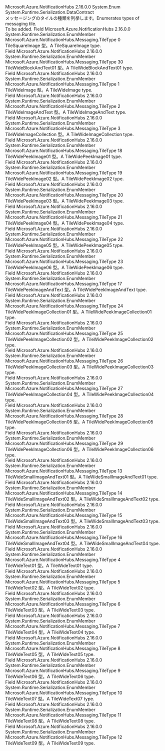 <Type Name="TileType" FullName="Microsoft.Azure.NotificationHubs.Messaging.TileType">
  <TypeSignature Language="C#" Value="public enum TileType" />
  <TypeSignature Language="ILAsm" Value=".class public auto ansi sealed TileType extends System.Enum" />
  <TypeSignature Language="DocId" Value="T:Microsoft.Azure.NotificationHubs.Messaging.TileType" />
  <TypeSignature Language="VB.NET" Value="Public Enum TileType" />
  <TypeSignature Language="F#" Value="type TileType = " />
  <AssemblyInfo>
    <AssemblyName>Microsoft.Azure.NotificationHubs</AssemblyName>
    <AssemblyVersion>2.16.0.0</AssemblyVersion>
  </AssemblyInfo>
  <Base>
    <BaseTypeName>System.Enum</BaseTypeName>
  </Base>
  <Attributes>
    <Attribute>
      <AttributeName>System.Runtime.Serialization.DataContract</AttributeName>
    </Attribute>
  </Attributes>
  <Docs>
    <summary><span data-ttu-id="b8f1c-101">メッセージングのタイルの種類を列挙します。</span><span class="sxs-lookup"><span data-stu-id="b8f1c-101">Enumerates types of messaging tile.</span></span></summary>
    <remarks>To be added.</remarks>
  </Docs>
  <Members>
    <Member MemberName="TileSquareImage">
      <MemberSignature Language="C#" Value="TileSquareImage" />
      <MemberSignature Language="ILAsm" Value=".field public static literal valuetype Microsoft.Azure.NotificationHubs.Messaging.TileType TileSquareImage = int32(0)" />
      <MemberSignature Language="DocId" Value="F:Microsoft.Azure.NotificationHubs.Messaging.TileType.TileSquareImage" />
      <MemberSignature Language="VB.NET" Value="TileSquareImage" />
      <MemberSignature Language="F#" Value="TileSquareImage = 0" Usage="Microsoft.Azure.NotificationHubs.Messaging.TileType.TileSquareImage" />
      <MemberType>Field</MemberType>
      <AssemblyInfo>
        <AssemblyName>Microsoft.Azure.NotificationHubs</AssemblyName>
        <AssemblyVersion>2.16.0.0</AssemblyVersion>
      </AssemblyInfo>
      <Attributes>
        <Attribute>
          <AttributeName>System.Runtime.Serialization.EnumMember</AttributeName>
        </Attribute>
      </Attributes>
      <ReturnValue>
        <ReturnType>Microsoft.Azure.NotificationHubs.Messaging.TileType</ReturnType>
      </ReturnValue>
      <MemberValue>0</MemberValue>
      <Docs>
        <summary><span data-ttu-id="b8f1c-102">TileSquareImage 型。</span><span class="sxs-lookup"><span data-stu-id="b8f1c-102">A TileSquareImage type.</span></span></summary>
      </Docs>
    </Member>
    <Member MemberName="TileWideBlockAndText01">
      <MemberSignature Language="C#" Value="TileWideBlockAndText01" />
      <MemberSignature Language="ILAsm" Value=".field public static literal valuetype Microsoft.Azure.NotificationHubs.Messaging.TileType TileWideBlockAndText01 = int32(30)" />
      <MemberSignature Language="DocId" Value="F:Microsoft.Azure.NotificationHubs.Messaging.TileType.TileWideBlockAndText01" />
      <MemberSignature Language="VB.NET" Value="TileWideBlockAndText01" />
      <MemberSignature Language="F#" Value="TileWideBlockAndText01 = 30" Usage="Microsoft.Azure.NotificationHubs.Messaging.TileType.TileWideBlockAndText01" />
      <MemberType>Field</MemberType>
      <AssemblyInfo>
        <AssemblyName>Microsoft.Azure.NotificationHubs</AssemblyName>
        <AssemblyVersion>2.16.0.0</AssemblyVersion>
      </AssemblyInfo>
      <Attributes>
        <Attribute>
          <AttributeName>System.Runtime.Serialization.EnumMember</AttributeName>
        </Attribute>
      </Attributes>
      <ReturnValue>
        <ReturnType>Microsoft.Azure.NotificationHubs.Messaging.TileType</ReturnType>
      </ReturnValue>
      <MemberValue>30</MemberValue>
      <Docs>
        <summary><span data-ttu-id="b8f1c-103">TileWideBlockAndText01 型。</span><span class="sxs-lookup"><span data-stu-id="b8f1c-103">A TileWideBlockAndText01 type.</span></span></summary>
      </Docs>
    </Member>
    <Member MemberName="TileWideImage">
      <MemberSignature Language="C#" Value="TileWideImage" />
      <MemberSignature Language="ILAsm" Value=".field public static literal valuetype Microsoft.Azure.NotificationHubs.Messaging.TileType TileWideImage = int32(1)" />
      <MemberSignature Language="DocId" Value="F:Microsoft.Azure.NotificationHubs.Messaging.TileType.TileWideImage" />
      <MemberSignature Language="VB.NET" Value="TileWideImage" />
      <MemberSignature Language="F#" Value="TileWideImage = 1" Usage="Microsoft.Azure.NotificationHubs.Messaging.TileType.TileWideImage" />
      <MemberType>Field</MemberType>
      <AssemblyInfo>
        <AssemblyName>Microsoft.Azure.NotificationHubs</AssemblyName>
        <AssemblyVersion>2.16.0.0</AssemblyVersion>
      </AssemblyInfo>
      <Attributes>
        <Attribute>
          <AttributeName>System.Runtime.Serialization.EnumMember</AttributeName>
        </Attribute>
      </Attributes>
      <ReturnValue>
        <ReturnType>Microsoft.Azure.NotificationHubs.Messaging.TileType</ReturnType>
      </ReturnValue>
      <MemberValue>1</MemberValue>
      <Docs>
        <summary><span data-ttu-id="b8f1c-104">TileWideImage 型。</span><span class="sxs-lookup"><span data-stu-id="b8f1c-104">A TileWideImage type.</span></span></summary>
      </Docs>
    </Member>
    <Member MemberName="TileWideImageAndText">
      <MemberSignature Language="C#" Value="TileWideImageAndText" />
      <MemberSignature Language="ILAsm" Value=".field public static literal valuetype Microsoft.Azure.NotificationHubs.Messaging.TileType TileWideImageAndText = int32(2)" />
      <MemberSignature Language="DocId" Value="F:Microsoft.Azure.NotificationHubs.Messaging.TileType.TileWideImageAndText" />
      <MemberSignature Language="VB.NET" Value="TileWideImageAndText" />
      <MemberSignature Language="F#" Value="TileWideImageAndText = 2" Usage="Microsoft.Azure.NotificationHubs.Messaging.TileType.TileWideImageAndText" />
      <MemberType>Field</MemberType>
      <AssemblyInfo>
        <AssemblyName>Microsoft.Azure.NotificationHubs</AssemblyName>
        <AssemblyVersion>2.16.0.0</AssemblyVersion>
      </AssemblyInfo>
      <Attributes>
        <Attribute>
          <AttributeName>System.Runtime.Serialization.EnumMember</AttributeName>
        </Attribute>
      </Attributes>
      <ReturnValue>
        <ReturnType>Microsoft.Azure.NotificationHubs.Messaging.TileType</ReturnType>
      </ReturnValue>
      <MemberValue>2</MemberValue>
      <Docs>
        <summary><span data-ttu-id="b8f1c-105">TileWideImageAndText 型。</span><span class="sxs-lookup"><span data-stu-id="b8f1c-105">A TileWideImageAndText type.</span></span></summary>
      </Docs>
    </Member>
    <Member MemberName="TileWideImageCollection">
      <MemberSignature Language="C#" Value="TileWideImageCollection" />
      <MemberSignature Language="ILAsm" Value=".field public static literal valuetype Microsoft.Azure.NotificationHubs.Messaging.TileType TileWideImageCollection = int32(3)" />
      <MemberSignature Language="DocId" Value="F:Microsoft.Azure.NotificationHubs.Messaging.TileType.TileWideImageCollection" />
      <MemberSignature Language="VB.NET" Value="TileWideImageCollection" />
      <MemberSignature Language="F#" Value="TileWideImageCollection = 3" Usage="Microsoft.Azure.NotificationHubs.Messaging.TileType.TileWideImageCollection" />
      <MemberType>Field</MemberType>
      <AssemblyInfo>
        <AssemblyName>Microsoft.Azure.NotificationHubs</AssemblyName>
        <AssemblyVersion>2.16.0.0</AssemblyVersion>
      </AssemblyInfo>
      <Attributes>
        <Attribute>
          <AttributeName>System.Runtime.Serialization.EnumMember</AttributeName>
        </Attribute>
      </Attributes>
      <ReturnValue>
        <ReturnType>Microsoft.Azure.NotificationHubs.Messaging.TileType</ReturnType>
      </ReturnValue>
      <MemberValue>3</MemberValue>
      <Docs>
        <summary><span data-ttu-id="b8f1c-106">TileWideImageCollection 型。</span><span class="sxs-lookup"><span data-stu-id="b8f1c-106">A TileWideImageCollection type.</span></span></summary>
      </Docs>
    </Member>
    <Member MemberName="TileWidePeekImage01">
      <MemberSignature Language="C#" Value="TileWidePeekImage01" />
      <MemberSignature Language="ILAsm" Value=".field public static literal valuetype Microsoft.Azure.NotificationHubs.Messaging.TileType TileWidePeekImage01 = int32(18)" />
      <MemberSignature Language="DocId" Value="F:Microsoft.Azure.NotificationHubs.Messaging.TileType.TileWidePeekImage01" />
      <MemberSignature Language="VB.NET" Value="TileWidePeekImage01" />
      <MemberSignature Language="F#" Value="TileWidePeekImage01 = 18" Usage="Microsoft.Azure.NotificationHubs.Messaging.TileType.TileWidePeekImage01" />
      <MemberType>Field</MemberType>
      <AssemblyInfo>
        <AssemblyName>Microsoft.Azure.NotificationHubs</AssemblyName>
        <AssemblyVersion>2.16.0.0</AssemblyVersion>
      </AssemblyInfo>
      <Attributes>
        <Attribute>
          <AttributeName>System.Runtime.Serialization.EnumMember</AttributeName>
        </Attribute>
      </Attributes>
      <ReturnValue>
        <ReturnType>Microsoft.Azure.NotificationHubs.Messaging.TileType</ReturnType>
      </ReturnValue>
      <MemberValue>18</MemberValue>
      <Docs>
        <summary><span data-ttu-id="b8f1c-107">TileWidePeekImage01 型。</span><span class="sxs-lookup"><span data-stu-id="b8f1c-107">A TileWidePeekImage01 type.</span></span></summary>
      </Docs>
    </Member>
    <Member MemberName="TileWidePeekImage02">
      <MemberSignature Language="C#" Value="TileWidePeekImage02" />
      <MemberSignature Language="ILAsm" Value=".field public static literal valuetype Microsoft.Azure.NotificationHubs.Messaging.TileType TileWidePeekImage02 = int32(19)" />
      <MemberSignature Language="DocId" Value="F:Microsoft.Azure.NotificationHubs.Messaging.TileType.TileWidePeekImage02" />
      <MemberSignature Language="VB.NET" Value="TileWidePeekImage02" />
      <MemberSignature Language="F#" Value="TileWidePeekImage02 = 19" Usage="Microsoft.Azure.NotificationHubs.Messaging.TileType.TileWidePeekImage02" />
      <MemberType>Field</MemberType>
      <AssemblyInfo>
        <AssemblyName>Microsoft.Azure.NotificationHubs</AssemblyName>
        <AssemblyVersion>2.16.0.0</AssemblyVersion>
      </AssemblyInfo>
      <Attributes>
        <Attribute>
          <AttributeName>System.Runtime.Serialization.EnumMember</AttributeName>
        </Attribute>
      </Attributes>
      <ReturnValue>
        <ReturnType>Microsoft.Azure.NotificationHubs.Messaging.TileType</ReturnType>
      </ReturnValue>
      <MemberValue>19</MemberValue>
      <Docs>
        <summary><span data-ttu-id="b8f1c-108">TileWidePeekImage02 型。</span><span class="sxs-lookup"><span data-stu-id="b8f1c-108">A TileWidePeekImage02 type.</span></span></summary>
      </Docs>
    </Member>
    <Member MemberName="TileWidePeekImage03">
      <MemberSignature Language="C#" Value="TileWidePeekImage03" />
      <MemberSignature Language="ILAsm" Value=".field public static literal valuetype Microsoft.Azure.NotificationHubs.Messaging.TileType TileWidePeekImage03 = int32(20)" />
      <MemberSignature Language="DocId" Value="F:Microsoft.Azure.NotificationHubs.Messaging.TileType.TileWidePeekImage03" />
      <MemberSignature Language="VB.NET" Value="TileWidePeekImage03" />
      <MemberSignature Language="F#" Value="TileWidePeekImage03 = 20" Usage="Microsoft.Azure.NotificationHubs.Messaging.TileType.TileWidePeekImage03" />
      <MemberType>Field</MemberType>
      <AssemblyInfo>
        <AssemblyName>Microsoft.Azure.NotificationHubs</AssemblyName>
        <AssemblyVersion>2.16.0.0</AssemblyVersion>
      </AssemblyInfo>
      <Attributes>
        <Attribute>
          <AttributeName>System.Runtime.Serialization.EnumMember</AttributeName>
        </Attribute>
      </Attributes>
      <ReturnValue>
        <ReturnType>Microsoft.Azure.NotificationHubs.Messaging.TileType</ReturnType>
      </ReturnValue>
      <MemberValue>20</MemberValue>
      <Docs>
        <summary><span data-ttu-id="b8f1c-109">TileWidePeekImage03 型。</span><span class="sxs-lookup"><span data-stu-id="b8f1c-109">A TileWidePeekImage03 type.</span></span></summary>
      </Docs>
    </Member>
    <Member MemberName="TileWidePeekImage04">
      <MemberSignature Language="C#" Value="TileWidePeekImage04" />
      <MemberSignature Language="ILAsm" Value=".field public static literal valuetype Microsoft.Azure.NotificationHubs.Messaging.TileType TileWidePeekImage04 = int32(21)" />
      <MemberSignature Language="DocId" Value="F:Microsoft.Azure.NotificationHubs.Messaging.TileType.TileWidePeekImage04" />
      <MemberSignature Language="VB.NET" Value="TileWidePeekImage04" />
      <MemberSignature Language="F#" Value="TileWidePeekImage04 = 21" Usage="Microsoft.Azure.NotificationHubs.Messaging.TileType.TileWidePeekImage04" />
      <MemberType>Field</MemberType>
      <AssemblyInfo>
        <AssemblyName>Microsoft.Azure.NotificationHubs</AssemblyName>
        <AssemblyVersion>2.16.0.0</AssemblyVersion>
      </AssemblyInfo>
      <Attributes>
        <Attribute>
          <AttributeName>System.Runtime.Serialization.EnumMember</AttributeName>
        </Attribute>
      </Attributes>
      <ReturnValue>
        <ReturnType>Microsoft.Azure.NotificationHubs.Messaging.TileType</ReturnType>
      </ReturnValue>
      <MemberValue>21</MemberValue>
      <Docs>
        <summary><span data-ttu-id="b8f1c-110">TileWidePeekImage04 型。</span><span class="sxs-lookup"><span data-stu-id="b8f1c-110">A TileWidePeekImage04 type.</span></span></summary>
      </Docs>
    </Member>
    <Member MemberName="TileWidePeekImage05">
      <MemberSignature Language="C#" Value="TileWidePeekImage05" />
      <MemberSignature Language="ILAsm" Value=".field public static literal valuetype Microsoft.Azure.NotificationHubs.Messaging.TileType TileWidePeekImage05 = int32(22)" />
      <MemberSignature Language="DocId" Value="F:Microsoft.Azure.NotificationHubs.Messaging.TileType.TileWidePeekImage05" />
      <MemberSignature Language="VB.NET" Value="TileWidePeekImage05" />
      <MemberSignature Language="F#" Value="TileWidePeekImage05 = 22" Usage="Microsoft.Azure.NotificationHubs.Messaging.TileType.TileWidePeekImage05" />
      <MemberType>Field</MemberType>
      <AssemblyInfo>
        <AssemblyName>Microsoft.Azure.NotificationHubs</AssemblyName>
        <AssemblyVersion>2.16.0.0</AssemblyVersion>
      </AssemblyInfo>
      <Attributes>
        <Attribute>
          <AttributeName>System.Runtime.Serialization.EnumMember</AttributeName>
        </Attribute>
      </Attributes>
      <ReturnValue>
        <ReturnType>Microsoft.Azure.NotificationHubs.Messaging.TileType</ReturnType>
      </ReturnValue>
      <MemberValue>22</MemberValue>
      <Docs>
        <summary><span data-ttu-id="b8f1c-111">TileWidePeekImage05 型。</span><span class="sxs-lookup"><span data-stu-id="b8f1c-111">A TileWidePeekImage05 type.</span></span></summary>
      </Docs>
    </Member>
    <Member MemberName="TileWidePeekImage06">
      <MemberSignature Language="C#" Value="TileWidePeekImage06" />
      <MemberSignature Language="ILAsm" Value=".field public static literal valuetype Microsoft.Azure.NotificationHubs.Messaging.TileType TileWidePeekImage06 = int32(23)" />
      <MemberSignature Language="DocId" Value="F:Microsoft.Azure.NotificationHubs.Messaging.TileType.TileWidePeekImage06" />
      <MemberSignature Language="VB.NET" Value="TileWidePeekImage06" />
      <MemberSignature Language="F#" Value="TileWidePeekImage06 = 23" Usage="Microsoft.Azure.NotificationHubs.Messaging.TileType.TileWidePeekImage06" />
      <MemberType>Field</MemberType>
      <AssemblyInfo>
        <AssemblyName>Microsoft.Azure.NotificationHubs</AssemblyName>
        <AssemblyVersion>2.16.0.0</AssemblyVersion>
      </AssemblyInfo>
      <Attributes>
        <Attribute>
          <AttributeName>System.Runtime.Serialization.EnumMember</AttributeName>
        </Attribute>
      </Attributes>
      <ReturnValue>
        <ReturnType>Microsoft.Azure.NotificationHubs.Messaging.TileType</ReturnType>
      </ReturnValue>
      <MemberValue>23</MemberValue>
      <Docs>
        <summary><span data-ttu-id="b8f1c-112">TileWidePeekImage06 型。</span><span class="sxs-lookup"><span data-stu-id="b8f1c-112">A TileWidePeekImage06 type.</span></span></summary>
      </Docs>
    </Member>
    <Member MemberName="TileWidePeekImageAndText">
      <MemberSignature Language="C#" Value="TileWidePeekImageAndText" />
      <MemberSignature Language="ILAsm" Value=".field public static literal valuetype Microsoft.Azure.NotificationHubs.Messaging.TileType TileWidePeekImageAndText = int32(17)" />
      <MemberSignature Language="DocId" Value="F:Microsoft.Azure.NotificationHubs.Messaging.TileType.TileWidePeekImageAndText" />
      <MemberSignature Language="VB.NET" Value="TileWidePeekImageAndText" />
      <MemberSignature Language="F#" Value="TileWidePeekImageAndText = 17" Usage="Microsoft.Azure.NotificationHubs.Messaging.TileType.TileWidePeekImageAndText" />
      <MemberType>Field</MemberType>
      <AssemblyInfo>
        <AssemblyName>Microsoft.Azure.NotificationHubs</AssemblyName>
        <AssemblyVersion>2.16.0.0</AssemblyVersion>
      </AssemblyInfo>
      <Attributes>
        <Attribute>
          <AttributeName>System.Runtime.Serialization.EnumMember</AttributeName>
        </Attribute>
      </Attributes>
      <ReturnValue>
        <ReturnType>Microsoft.Azure.NotificationHubs.Messaging.TileType</ReturnType>
      </ReturnValue>
      <MemberValue>17</MemberValue>
      <Docs>
        <summary><span data-ttu-id="b8f1c-113">TileWidePeekImageAndText 型。</span><span class="sxs-lookup"><span data-stu-id="b8f1c-113">A TileWidePeekImageAndText type.</span></span></summary>
      </Docs>
    </Member>
    <Member MemberName="TileWidePeekImageCollection01">
      <MemberSignature Language="C#" Value="TileWidePeekImageCollection01" />
      <MemberSignature Language="ILAsm" Value=".field public static literal valuetype Microsoft.Azure.NotificationHubs.Messaging.TileType TileWidePeekImageCollection01 = int32(24)" />
      <MemberSignature Language="DocId" Value="F:Microsoft.Azure.NotificationHubs.Messaging.TileType.TileWidePeekImageCollection01" />
      <MemberSignature Language="VB.NET" Value="TileWidePeekImageCollection01" />
      <MemberSignature Language="F#" Value="TileWidePeekImageCollection01 = 24" Usage="Microsoft.Azure.NotificationHubs.Messaging.TileType.TileWidePeekImageCollection01" />
      <MemberType>Field</MemberType>
      <AssemblyInfo>
        <AssemblyName>Microsoft.Azure.NotificationHubs</AssemblyName>
        <AssemblyVersion>2.16.0.0</AssemblyVersion>
      </AssemblyInfo>
      <Attributes>
        <Attribute>
          <AttributeName>System.Runtime.Serialization.EnumMember</AttributeName>
        </Attribute>
      </Attributes>
      <ReturnValue>
        <ReturnType>Microsoft.Azure.NotificationHubs.Messaging.TileType</ReturnType>
      </ReturnValue>
      <MemberValue>24</MemberValue>
      <Docs>
        <summary><span data-ttu-id="b8f1c-114">TileWidePeekImageCollection01 型。</span><span class="sxs-lookup"><span data-stu-id="b8f1c-114">A TileWidePeekImageCollection01 type.</span></span></summary>
      </Docs>
    </Member>
    <Member MemberName="TileWidePeekImageCollection02">
      <MemberSignature Language="C#" Value="TileWidePeekImageCollection02" />
      <MemberSignature Language="ILAsm" Value=".field public static literal valuetype Microsoft.Azure.NotificationHubs.Messaging.TileType TileWidePeekImageCollection02 = int32(25)" />
      <MemberSignature Language="DocId" Value="F:Microsoft.Azure.NotificationHubs.Messaging.TileType.TileWidePeekImageCollection02" />
      <MemberSignature Language="VB.NET" Value="TileWidePeekImageCollection02" />
      <MemberSignature Language="F#" Value="TileWidePeekImageCollection02 = 25" Usage="Microsoft.Azure.NotificationHubs.Messaging.TileType.TileWidePeekImageCollection02" />
      <MemberType>Field</MemberType>
      <AssemblyInfo>
        <AssemblyName>Microsoft.Azure.NotificationHubs</AssemblyName>
        <AssemblyVersion>2.16.0.0</AssemblyVersion>
      </AssemblyInfo>
      <Attributes>
        <Attribute>
          <AttributeName>System.Runtime.Serialization.EnumMember</AttributeName>
        </Attribute>
      </Attributes>
      <ReturnValue>
        <ReturnType>Microsoft.Azure.NotificationHubs.Messaging.TileType</ReturnType>
      </ReturnValue>
      <MemberValue>25</MemberValue>
      <Docs>
        <summary><span data-ttu-id="b8f1c-115">TileWidePeekImageCollection02 型。</span><span class="sxs-lookup"><span data-stu-id="b8f1c-115">A TileWidePeekImageCollection02 type.</span></span></summary>
      </Docs>
    </Member>
    <Member MemberName="TileWidePeekImageCollection03">
      <MemberSignature Language="C#" Value="TileWidePeekImageCollection03" />
      <MemberSignature Language="ILAsm" Value=".field public static literal valuetype Microsoft.Azure.NotificationHubs.Messaging.TileType TileWidePeekImageCollection03 = int32(26)" />
      <MemberSignature Language="DocId" Value="F:Microsoft.Azure.NotificationHubs.Messaging.TileType.TileWidePeekImageCollection03" />
      <MemberSignature Language="VB.NET" Value="TileWidePeekImageCollection03" />
      <MemberSignature Language="F#" Value="TileWidePeekImageCollection03 = 26" Usage="Microsoft.Azure.NotificationHubs.Messaging.TileType.TileWidePeekImageCollection03" />
      <MemberType>Field</MemberType>
      <AssemblyInfo>
        <AssemblyName>Microsoft.Azure.NotificationHubs</AssemblyName>
        <AssemblyVersion>2.16.0.0</AssemblyVersion>
      </AssemblyInfo>
      <Attributes>
        <Attribute>
          <AttributeName>System.Runtime.Serialization.EnumMember</AttributeName>
        </Attribute>
      </Attributes>
      <ReturnValue>
        <ReturnType>Microsoft.Azure.NotificationHubs.Messaging.TileType</ReturnType>
      </ReturnValue>
      <MemberValue>26</MemberValue>
      <Docs>
        <summary><span data-ttu-id="b8f1c-116">TileWidePeekImageCollection03 型。</span><span class="sxs-lookup"><span data-stu-id="b8f1c-116">A TileWidePeekImageCollection03 type.</span></span></summary>
      </Docs>
    </Member>
    <Member MemberName="TileWidePeekImageCollection04">
      <MemberSignature Language="C#" Value="TileWidePeekImageCollection04" />
      <MemberSignature Language="ILAsm" Value=".field public static literal valuetype Microsoft.Azure.NotificationHubs.Messaging.TileType TileWidePeekImageCollection04 = int32(27)" />
      <MemberSignature Language="DocId" Value="F:Microsoft.Azure.NotificationHubs.Messaging.TileType.TileWidePeekImageCollection04" />
      <MemberSignature Language="VB.NET" Value="TileWidePeekImageCollection04" />
      <MemberSignature Language="F#" Value="TileWidePeekImageCollection04 = 27" Usage="Microsoft.Azure.NotificationHubs.Messaging.TileType.TileWidePeekImageCollection04" />
      <MemberType>Field</MemberType>
      <AssemblyInfo>
        <AssemblyName>Microsoft.Azure.NotificationHubs</AssemblyName>
        <AssemblyVersion>2.16.0.0</AssemblyVersion>
      </AssemblyInfo>
      <Attributes>
        <Attribute>
          <AttributeName>System.Runtime.Serialization.EnumMember</AttributeName>
        </Attribute>
      </Attributes>
      <ReturnValue>
        <ReturnType>Microsoft.Azure.NotificationHubs.Messaging.TileType</ReturnType>
      </ReturnValue>
      <MemberValue>27</MemberValue>
      <Docs>
        <summary><span data-ttu-id="b8f1c-117">TileWidePeekImageCollection04 型。</span><span class="sxs-lookup"><span data-stu-id="b8f1c-117">A TileWidePeekImageCollection04 type.</span></span></summary>
      </Docs>
    </Member>
    <Member MemberName="TileWidePeekImageCollection05">
      <MemberSignature Language="C#" Value="TileWidePeekImageCollection05" />
      <MemberSignature Language="ILAsm" Value=".field public static literal valuetype Microsoft.Azure.NotificationHubs.Messaging.TileType TileWidePeekImageCollection05 = int32(28)" />
      <MemberSignature Language="DocId" Value="F:Microsoft.Azure.NotificationHubs.Messaging.TileType.TileWidePeekImageCollection05" />
      <MemberSignature Language="VB.NET" Value="TileWidePeekImageCollection05" />
      <MemberSignature Language="F#" Value="TileWidePeekImageCollection05 = 28" Usage="Microsoft.Azure.NotificationHubs.Messaging.TileType.TileWidePeekImageCollection05" />
      <MemberType>Field</MemberType>
      <AssemblyInfo>
        <AssemblyName>Microsoft.Azure.NotificationHubs</AssemblyName>
        <AssemblyVersion>2.16.0.0</AssemblyVersion>
      </AssemblyInfo>
      <Attributes>
        <Attribute>
          <AttributeName>System.Runtime.Serialization.EnumMember</AttributeName>
        </Attribute>
      </Attributes>
      <ReturnValue>
        <ReturnType>Microsoft.Azure.NotificationHubs.Messaging.TileType</ReturnType>
      </ReturnValue>
      <MemberValue>28</MemberValue>
      <Docs>
        <summary><span data-ttu-id="b8f1c-118">TileWidePeekImageCollection05 型。</span><span class="sxs-lookup"><span data-stu-id="b8f1c-118">A TileWidePeekImageCollection05 type.</span></span></summary>
      </Docs>
    </Member>
    <Member MemberName="TileWidePeekImageCollection06">
      <MemberSignature Language="C#" Value="TileWidePeekImageCollection06" />
      <MemberSignature Language="ILAsm" Value=".field public static literal valuetype Microsoft.Azure.NotificationHubs.Messaging.TileType TileWidePeekImageCollection06 = int32(29)" />
      <MemberSignature Language="DocId" Value="F:Microsoft.Azure.NotificationHubs.Messaging.TileType.TileWidePeekImageCollection06" />
      <MemberSignature Language="VB.NET" Value="TileWidePeekImageCollection06" />
      <MemberSignature Language="F#" Value="TileWidePeekImageCollection06 = 29" Usage="Microsoft.Azure.NotificationHubs.Messaging.TileType.TileWidePeekImageCollection06" />
      <MemberType>Field</MemberType>
      <AssemblyInfo>
        <AssemblyName>Microsoft.Azure.NotificationHubs</AssemblyName>
        <AssemblyVersion>2.16.0.0</AssemblyVersion>
      </AssemblyInfo>
      <Attributes>
        <Attribute>
          <AttributeName>System.Runtime.Serialization.EnumMember</AttributeName>
        </Attribute>
      </Attributes>
      <ReturnValue>
        <ReturnType>Microsoft.Azure.NotificationHubs.Messaging.TileType</ReturnType>
      </ReturnValue>
      <MemberValue>29</MemberValue>
      <Docs>
        <summary><span data-ttu-id="b8f1c-119">TileWidePeekImageCollection06 型。</span><span class="sxs-lookup"><span data-stu-id="b8f1c-119">A TileWidePeekImageCollection06 type.</span></span></summary>
      </Docs>
    </Member>
    <Member MemberName="TileWideSmallImageAndText01">
      <MemberSignature Language="C#" Value="TileWideSmallImageAndText01" />
      <MemberSignature Language="ILAsm" Value=".field public static literal valuetype Microsoft.Azure.NotificationHubs.Messaging.TileType TileWideSmallImageAndText01 = int32(13)" />
      <MemberSignature Language="DocId" Value="F:Microsoft.Azure.NotificationHubs.Messaging.TileType.TileWideSmallImageAndText01" />
      <MemberSignature Language="VB.NET" Value="TileWideSmallImageAndText01" />
      <MemberSignature Language="F#" Value="TileWideSmallImageAndText01 = 13" Usage="Microsoft.Azure.NotificationHubs.Messaging.TileType.TileWideSmallImageAndText01" />
      <MemberType>Field</MemberType>
      <AssemblyInfo>
        <AssemblyName>Microsoft.Azure.NotificationHubs</AssemblyName>
        <AssemblyVersion>2.16.0.0</AssemblyVersion>
      </AssemblyInfo>
      <Attributes>
        <Attribute>
          <AttributeName>System.Runtime.Serialization.EnumMember</AttributeName>
        </Attribute>
      </Attributes>
      <ReturnValue>
        <ReturnType>Microsoft.Azure.NotificationHubs.Messaging.TileType</ReturnType>
      </ReturnValue>
      <MemberValue>13</MemberValue>
      <Docs>
        <summary><span data-ttu-id="b8f1c-120">TileWideSmallImageAndText01 型。</span><span class="sxs-lookup"><span data-stu-id="b8f1c-120">A TileWideSmallImageAndText01 type.</span></span></summary>
      </Docs>
    </Member>
    <Member MemberName="TileWideSmallImageAndText02">
      <MemberSignature Language="C#" Value="TileWideSmallImageAndText02" />
      <MemberSignature Language="ILAsm" Value=".field public static literal valuetype Microsoft.Azure.NotificationHubs.Messaging.TileType TileWideSmallImageAndText02 = int32(14)" />
      <MemberSignature Language="DocId" Value="F:Microsoft.Azure.NotificationHubs.Messaging.TileType.TileWideSmallImageAndText02" />
      <MemberSignature Language="VB.NET" Value="TileWideSmallImageAndText02" />
      <MemberSignature Language="F#" Value="TileWideSmallImageAndText02 = 14" Usage="Microsoft.Azure.NotificationHubs.Messaging.TileType.TileWideSmallImageAndText02" />
      <MemberType>Field</MemberType>
      <AssemblyInfo>
        <AssemblyName>Microsoft.Azure.NotificationHubs</AssemblyName>
        <AssemblyVersion>2.16.0.0</AssemblyVersion>
      </AssemblyInfo>
      <Attributes>
        <Attribute>
          <AttributeName>System.Runtime.Serialization.EnumMember</AttributeName>
        </Attribute>
      </Attributes>
      <ReturnValue>
        <ReturnType>Microsoft.Azure.NotificationHubs.Messaging.TileType</ReturnType>
      </ReturnValue>
      <MemberValue>14</MemberValue>
      <Docs>
        <summary><span data-ttu-id="b8f1c-121">TileWideSmallImageAndText02 型。</span><span class="sxs-lookup"><span data-stu-id="b8f1c-121">A TileWideSmallImageAndText02 type.</span></span></summary>
      </Docs>
    </Member>
    <Member MemberName="TileWideSmallImageAndText03">
      <MemberSignature Language="C#" Value="TileWideSmallImageAndText03" />
      <MemberSignature Language="ILAsm" Value=".field public static literal valuetype Microsoft.Azure.NotificationHubs.Messaging.TileType TileWideSmallImageAndText03 = int32(15)" />
      <MemberSignature Language="DocId" Value="F:Microsoft.Azure.NotificationHubs.Messaging.TileType.TileWideSmallImageAndText03" />
      <MemberSignature Language="VB.NET" Value="TileWideSmallImageAndText03" />
      <MemberSignature Language="F#" Value="TileWideSmallImageAndText03 = 15" Usage="Microsoft.Azure.NotificationHubs.Messaging.TileType.TileWideSmallImageAndText03" />
      <MemberType>Field</MemberType>
      <AssemblyInfo>
        <AssemblyName>Microsoft.Azure.NotificationHubs</AssemblyName>
        <AssemblyVersion>2.16.0.0</AssemblyVersion>
      </AssemblyInfo>
      <Attributes>
        <Attribute>
          <AttributeName>System.Runtime.Serialization.EnumMember</AttributeName>
        </Attribute>
      </Attributes>
      <ReturnValue>
        <ReturnType>Microsoft.Azure.NotificationHubs.Messaging.TileType</ReturnType>
      </ReturnValue>
      <MemberValue>15</MemberValue>
      <Docs>
        <summary><span data-ttu-id="b8f1c-122">TileWideSmallImageAndText03 型。</span><span class="sxs-lookup"><span data-stu-id="b8f1c-122">A TileWideSmallImageAndText03 type.</span></span></summary>
      </Docs>
    </Member>
    <Member MemberName="TileWideSmallImageAndText04">
      <MemberSignature Language="C#" Value="TileWideSmallImageAndText04" />
      <MemberSignature Language="ILAsm" Value=".field public static literal valuetype Microsoft.Azure.NotificationHubs.Messaging.TileType TileWideSmallImageAndText04 = int32(16)" />
      <MemberSignature Language="DocId" Value="F:Microsoft.Azure.NotificationHubs.Messaging.TileType.TileWideSmallImageAndText04" />
      <MemberSignature Language="VB.NET" Value="TileWideSmallImageAndText04" />
      <MemberSignature Language="F#" Value="TileWideSmallImageAndText04 = 16" Usage="Microsoft.Azure.NotificationHubs.Messaging.TileType.TileWideSmallImageAndText04" />
      <MemberType>Field</MemberType>
      <AssemblyInfo>
        <AssemblyName>Microsoft.Azure.NotificationHubs</AssemblyName>
        <AssemblyVersion>2.16.0.0</AssemblyVersion>
      </AssemblyInfo>
      <Attributes>
        <Attribute>
          <AttributeName>System.Runtime.Serialization.EnumMember</AttributeName>
        </Attribute>
      </Attributes>
      <ReturnValue>
        <ReturnType>Microsoft.Azure.NotificationHubs.Messaging.TileType</ReturnType>
      </ReturnValue>
      <MemberValue>16</MemberValue>
      <Docs>
        <summary><span data-ttu-id="b8f1c-123">TileWideSmallImageAndText04 型。</span><span class="sxs-lookup"><span data-stu-id="b8f1c-123">A TileWideSmallImageAndText04 type.</span></span></summary>
      </Docs>
    </Member>
    <Member MemberName="TileWideText01">
      <MemberSignature Language="C#" Value="TileWideText01" />
      <MemberSignature Language="ILAsm" Value=".field public static literal valuetype Microsoft.Azure.NotificationHubs.Messaging.TileType TileWideText01 = int32(4)" />
      <MemberSignature Language="DocId" Value="F:Microsoft.Azure.NotificationHubs.Messaging.TileType.TileWideText01" />
      <MemberSignature Language="VB.NET" Value="TileWideText01" />
      <MemberSignature Language="F#" Value="TileWideText01 = 4" Usage="Microsoft.Azure.NotificationHubs.Messaging.TileType.TileWideText01" />
      <MemberType>Field</MemberType>
      <AssemblyInfo>
        <AssemblyName>Microsoft.Azure.NotificationHubs</AssemblyName>
        <AssemblyVersion>2.16.0.0</AssemblyVersion>
      </AssemblyInfo>
      <Attributes>
        <Attribute>
          <AttributeName>System.Runtime.Serialization.EnumMember</AttributeName>
        </Attribute>
      </Attributes>
      <ReturnValue>
        <ReturnType>Microsoft.Azure.NotificationHubs.Messaging.TileType</ReturnType>
      </ReturnValue>
      <MemberValue>4</MemberValue>
      <Docs>
        <summary><span data-ttu-id="b8f1c-124">TileWideText01 型。</span><span class="sxs-lookup"><span data-stu-id="b8f1c-124">A TileWideText01 type.</span></span></summary>
      </Docs>
    </Member>
    <Member MemberName="TileWideText02">
      <MemberSignature Language="C#" Value="TileWideText02" />
      <MemberSignature Language="ILAsm" Value=".field public static literal valuetype Microsoft.Azure.NotificationHubs.Messaging.TileType TileWideText02 = int32(5)" />
      <MemberSignature Language="DocId" Value="F:Microsoft.Azure.NotificationHubs.Messaging.TileType.TileWideText02" />
      <MemberSignature Language="VB.NET" Value="TileWideText02" />
      <MemberSignature Language="F#" Value="TileWideText02 = 5" Usage="Microsoft.Azure.NotificationHubs.Messaging.TileType.TileWideText02" />
      <MemberType>Field</MemberType>
      <AssemblyInfo>
        <AssemblyName>Microsoft.Azure.NotificationHubs</AssemblyName>
        <AssemblyVersion>2.16.0.0</AssemblyVersion>
      </AssemblyInfo>
      <Attributes>
        <Attribute>
          <AttributeName>System.Runtime.Serialization.EnumMember</AttributeName>
        </Attribute>
      </Attributes>
      <ReturnValue>
        <ReturnType>Microsoft.Azure.NotificationHubs.Messaging.TileType</ReturnType>
      </ReturnValue>
      <MemberValue>5</MemberValue>
      <Docs>
        <summary><span data-ttu-id="b8f1c-125">TileWideText02 型。</span><span class="sxs-lookup"><span data-stu-id="b8f1c-125">A TileWideText02 type.</span></span></summary>
      </Docs>
    </Member>
    <Member MemberName="TileWideText03">
      <MemberSignature Language="C#" Value="TileWideText03" />
      <MemberSignature Language="ILAsm" Value=".field public static literal valuetype Microsoft.Azure.NotificationHubs.Messaging.TileType TileWideText03 = int32(6)" />
      <MemberSignature Language="DocId" Value="F:Microsoft.Azure.NotificationHubs.Messaging.TileType.TileWideText03" />
      <MemberSignature Language="VB.NET" Value="TileWideText03" />
      <MemberSignature Language="F#" Value="TileWideText03 = 6" Usage="Microsoft.Azure.NotificationHubs.Messaging.TileType.TileWideText03" />
      <MemberType>Field</MemberType>
      <AssemblyInfo>
        <AssemblyName>Microsoft.Azure.NotificationHubs</AssemblyName>
        <AssemblyVersion>2.16.0.0</AssemblyVersion>
      </AssemblyInfo>
      <Attributes>
        <Attribute>
          <AttributeName>System.Runtime.Serialization.EnumMember</AttributeName>
        </Attribute>
      </Attributes>
      <ReturnValue>
        <ReturnType>Microsoft.Azure.NotificationHubs.Messaging.TileType</ReturnType>
      </ReturnValue>
      <MemberValue>6</MemberValue>
      <Docs>
        <summary><span data-ttu-id="b8f1c-126">TileWideText03 型。</span><span class="sxs-lookup"><span data-stu-id="b8f1c-126">A TileWideText03 type.</span></span></summary>
      </Docs>
    </Member>
    <Member MemberName="TileWideText04">
      <MemberSignature Language="C#" Value="TileWideText04" />
      <MemberSignature Language="ILAsm" Value=".field public static literal valuetype Microsoft.Azure.NotificationHubs.Messaging.TileType TileWideText04 = int32(7)" />
      <MemberSignature Language="DocId" Value="F:Microsoft.Azure.NotificationHubs.Messaging.TileType.TileWideText04" />
      <MemberSignature Language="VB.NET" Value="TileWideText04" />
      <MemberSignature Language="F#" Value="TileWideText04 = 7" Usage="Microsoft.Azure.NotificationHubs.Messaging.TileType.TileWideText04" />
      <MemberType>Field</MemberType>
      <AssemblyInfo>
        <AssemblyName>Microsoft.Azure.NotificationHubs</AssemblyName>
        <AssemblyVersion>2.16.0.0</AssemblyVersion>
      </AssemblyInfo>
      <Attributes>
        <Attribute>
          <AttributeName>System.Runtime.Serialization.EnumMember</AttributeName>
        </Attribute>
      </Attributes>
      <ReturnValue>
        <ReturnType>Microsoft.Azure.NotificationHubs.Messaging.TileType</ReturnType>
      </ReturnValue>
      <MemberValue>7</MemberValue>
      <Docs>
        <summary><span data-ttu-id="b8f1c-127">TileWideText04 型。</span><span class="sxs-lookup"><span data-stu-id="b8f1c-127">A TileWideText04 type.</span></span></summary>
      </Docs>
    </Member>
    <Member MemberName="TileWideText05">
      <MemberSignature Language="C#" Value="TileWideText05" />
      <MemberSignature Language="ILAsm" Value=".field public static literal valuetype Microsoft.Azure.NotificationHubs.Messaging.TileType TileWideText05 = int32(8)" />
      <MemberSignature Language="DocId" Value="F:Microsoft.Azure.NotificationHubs.Messaging.TileType.TileWideText05" />
      <MemberSignature Language="VB.NET" Value="TileWideText05" />
      <MemberSignature Language="F#" Value="TileWideText05 = 8" Usage="Microsoft.Azure.NotificationHubs.Messaging.TileType.TileWideText05" />
      <MemberType>Field</MemberType>
      <AssemblyInfo>
        <AssemblyName>Microsoft.Azure.NotificationHubs</AssemblyName>
        <AssemblyVersion>2.16.0.0</AssemblyVersion>
      </AssemblyInfo>
      <Attributes>
        <Attribute>
          <AttributeName>System.Runtime.Serialization.EnumMember</AttributeName>
        </Attribute>
      </Attributes>
      <ReturnValue>
        <ReturnType>Microsoft.Azure.NotificationHubs.Messaging.TileType</ReturnType>
      </ReturnValue>
      <MemberValue>8</MemberValue>
      <Docs>
        <summary><span data-ttu-id="b8f1c-128">TileWideText05 型。</span><span class="sxs-lookup"><span data-stu-id="b8f1c-128">A TileWideText05 type.</span></span></summary>
      </Docs>
    </Member>
    <Member MemberName="TileWideText06">
      <MemberSignature Language="C#" Value="TileWideText06" />
      <MemberSignature Language="ILAsm" Value=".field public static literal valuetype Microsoft.Azure.NotificationHubs.Messaging.TileType TileWideText06 = int32(9)" />
      <MemberSignature Language="DocId" Value="F:Microsoft.Azure.NotificationHubs.Messaging.TileType.TileWideText06" />
      <MemberSignature Language="VB.NET" Value="TileWideText06" />
      <MemberSignature Language="F#" Value="TileWideText06 = 9" Usage="Microsoft.Azure.NotificationHubs.Messaging.TileType.TileWideText06" />
      <MemberType>Field</MemberType>
      <AssemblyInfo>
        <AssemblyName>Microsoft.Azure.NotificationHubs</AssemblyName>
        <AssemblyVersion>2.16.0.0</AssemblyVersion>
      </AssemblyInfo>
      <Attributes>
        <Attribute>
          <AttributeName>System.Runtime.Serialization.EnumMember</AttributeName>
        </Attribute>
      </Attributes>
      <ReturnValue>
        <ReturnType>Microsoft.Azure.NotificationHubs.Messaging.TileType</ReturnType>
      </ReturnValue>
      <MemberValue>9</MemberValue>
      <Docs>
        <summary><span data-ttu-id="b8f1c-129">TileWideText06 型。</span><span class="sxs-lookup"><span data-stu-id="b8f1c-129">A TileWideText06 type.</span></span></summary>
      </Docs>
    </Member>
    <Member MemberName="TileWideText07">
      <MemberSignature Language="C#" Value="TileWideText07" />
      <MemberSignature Language="ILAsm" Value=".field public static literal valuetype Microsoft.Azure.NotificationHubs.Messaging.TileType TileWideText07 = int32(10)" />
      <MemberSignature Language="DocId" Value="F:Microsoft.Azure.NotificationHubs.Messaging.TileType.TileWideText07" />
      <MemberSignature Language="VB.NET" Value="TileWideText07" />
      <MemberSignature Language="F#" Value="TileWideText07 = 10" Usage="Microsoft.Azure.NotificationHubs.Messaging.TileType.TileWideText07" />
      <MemberType>Field</MemberType>
      <AssemblyInfo>
        <AssemblyName>Microsoft.Azure.NotificationHubs</AssemblyName>
        <AssemblyVersion>2.16.0.0</AssemblyVersion>
      </AssemblyInfo>
      <Attributes>
        <Attribute>
          <AttributeName>System.Runtime.Serialization.EnumMember</AttributeName>
        </Attribute>
      </Attributes>
      <ReturnValue>
        <ReturnType>Microsoft.Azure.NotificationHubs.Messaging.TileType</ReturnType>
      </ReturnValue>
      <MemberValue>10</MemberValue>
      <Docs>
        <summary><span data-ttu-id="b8f1c-130">TileWideText07 型。</span><span class="sxs-lookup"><span data-stu-id="b8f1c-130">A TileWideText07 type.</span></span></summary>
      </Docs>
    </Member>
    <Member MemberName="TileWideText08">
      <MemberSignature Language="C#" Value="TileWideText08" />
      <MemberSignature Language="ILAsm" Value=".field public static literal valuetype Microsoft.Azure.NotificationHubs.Messaging.TileType TileWideText08 = int32(11)" />
      <MemberSignature Language="DocId" Value="F:Microsoft.Azure.NotificationHubs.Messaging.TileType.TileWideText08" />
      <MemberSignature Language="VB.NET" Value="TileWideText08" />
      <MemberSignature Language="F#" Value="TileWideText08 = 11" Usage="Microsoft.Azure.NotificationHubs.Messaging.TileType.TileWideText08" />
      <MemberType>Field</MemberType>
      <AssemblyInfo>
        <AssemblyName>Microsoft.Azure.NotificationHubs</AssemblyName>
        <AssemblyVersion>2.16.0.0</AssemblyVersion>
      </AssemblyInfo>
      <Attributes>
        <Attribute>
          <AttributeName>System.Runtime.Serialization.EnumMember</AttributeName>
        </Attribute>
      </Attributes>
      <ReturnValue>
        <ReturnType>Microsoft.Azure.NotificationHubs.Messaging.TileType</ReturnType>
      </ReturnValue>
      <MemberValue>11</MemberValue>
      <Docs>
        <summary><span data-ttu-id="b8f1c-131">TileWideText08 型。</span><span class="sxs-lookup"><span data-stu-id="b8f1c-131">A TileWideText08 type.</span></span></summary>
      </Docs>
    </Member>
    <Member MemberName="TileWideText09">
      <MemberSignature Language="C#" Value="TileWideText09" />
      <MemberSignature Language="ILAsm" Value=".field public static literal valuetype Microsoft.Azure.NotificationHubs.Messaging.TileType TileWideText09 = int32(12)" />
      <MemberSignature Language="DocId" Value="F:Microsoft.Azure.NotificationHubs.Messaging.TileType.TileWideText09" />
      <MemberSignature Language="VB.NET" Value="TileWideText09" />
      <MemberSignature Language="F#" Value="TileWideText09 = 12" Usage="Microsoft.Azure.NotificationHubs.Messaging.TileType.TileWideText09" />
      <MemberType>Field</MemberType>
      <AssemblyInfo>
        <AssemblyName>Microsoft.Azure.NotificationHubs</AssemblyName>
        <AssemblyVersion>2.16.0.0</AssemblyVersion>
      </AssemblyInfo>
      <Attributes>
        <Attribute>
          <AttributeName>System.Runtime.Serialization.EnumMember</AttributeName>
        </Attribute>
      </Attributes>
      <ReturnValue>
        <ReturnType>Microsoft.Azure.NotificationHubs.Messaging.TileType</ReturnType>
      </ReturnValue>
      <MemberValue>12</MemberValue>
      <Docs>
        <summary><span data-ttu-id="b8f1c-132">TileWideText09 型。</span><span class="sxs-lookup"><span data-stu-id="b8f1c-132">A TileWideText09 type.</span></span></summary>
      </Docs>
    </Member>
  </Members>
</Type>